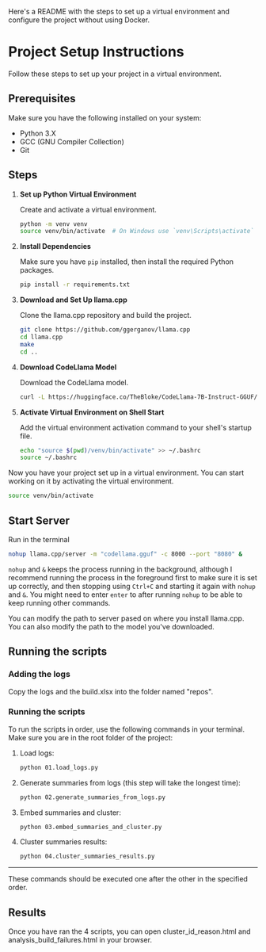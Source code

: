 Here's a README with the steps to set up a virtual environment and configure the project without using Docker.

# Project Setup Instructions

Follow these steps to set up your project in a virtual environment.

## Prerequisites

Make sure you have the following installed on your system:

- Python 3.X
- GCC (GNU Compiler Collection)
- Git

## Steps

1. **Set up Python Virtual Environment**

   Create and activate a virtual environment.

   ```bash
   python -m venv venv
   source venv/bin/activate  # On Windows use `venv\Scripts\activate`
   ```

2. **Install Dependencies**

   Make sure you have `pip` installed, then install the required Python packages.

   ```bash
   pip install -r requirements.txt
   ```

3. **Download and Set Up llama.cpp**

   Clone the llama.cpp repository and build the project.

   ```bash
   git clone https://github.com/ggerganov/llama.cpp
   cd llama.cpp
   make
   cd ..
   ```


6. **Download CodeLlama Model**

   Download the CodeLlama model.

   ```bash
   curl -L https://huggingface.co/TheBloke/CodeLlama-7B-Instruct-GGUF/resolve/main/codellama-7b-instruct.Q4_K_M.gguf?download=true --output codellama.gguf
   ```

7. **Activate Virtual Environment on Shell Start**

   Add the virtual environment activation command to your shell's startup file.

   ```bash
   echo "source $(pwd)/venv/bin/activate" >> ~/.bashrc
   source ~/.bashrc
   ```

Now you have your project set up in a virtual environment. You can start working on it by activating the virtual environment.

```bash
source venv/bin/activate
```


## Start Server


Run in the terminal 
```bash
nohup llama.cpp/server -m "codellama.gguf" -c 8000 --port "8080" &
```
`nohup` and `&` keeps the process running in the background, although I recommend running the process in the foreground first to make sure it is set up correctly, and then stopping using `Ctrl+C` and starting it again with `nohup` and `&`. You might need to enter `enter` to after running `nohup` to be able to keep running other commands.

You can modify the path to server pased on where you install llama.cpp. You can also modify the path to the model you've downloaded.


## Running the scripts

### Adding the logs

Copy the logs and the build.xlsx into the folder named "repos".

### Running the scripts

To run the scripts in order, use the following commands in your terminal. Make sure you are in the root folder of the project:

1. Load logs:
    ```bash
    python 01.load_logs.py
    ```

2. Generate summaries from logs (this step will take the longest time):
    ```bash
    python 02.generate_summaries_from_logs.py
    ```

3. Embed summaries and cluster:
    ```bash
    python 03.embed_summaries_and_cluster.py
    ```

4. Cluster summaries results:
    ```bash
    python 04.cluster_summaries_results.py
    ```

---

These commands should be executed one after the other in the specified order.


## Results

Once you have ran the 4 scripts, you can open cluster_id_reason.html and analysis_build_failures.html in your browser.